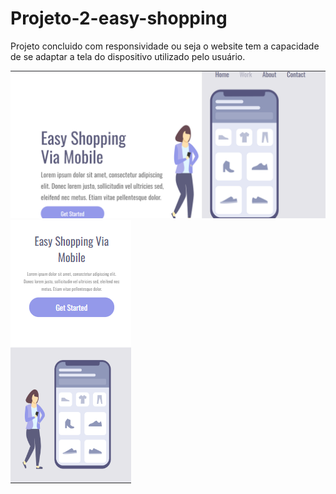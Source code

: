 <h1>Projeto-2-easy-shopping</h1>

<p> Projeto concluido com responsividade ou seja o website tem a capacidade de se adaptar a tela do dispositivo
utilizado pelo usuário.
</p>
<p aling =center /> 
<img src="https://github.com/carlooss89/Projeto-2-easy-shopping/blob/main/assets/Captura%20de%20tela%202023-11-20%20185715.png?raw=true" />
<img src="https://github.com/carlooss89/Projeto-2-easy-shopping/blob/main/assets/mobile.png?raw=true" />
</p>



